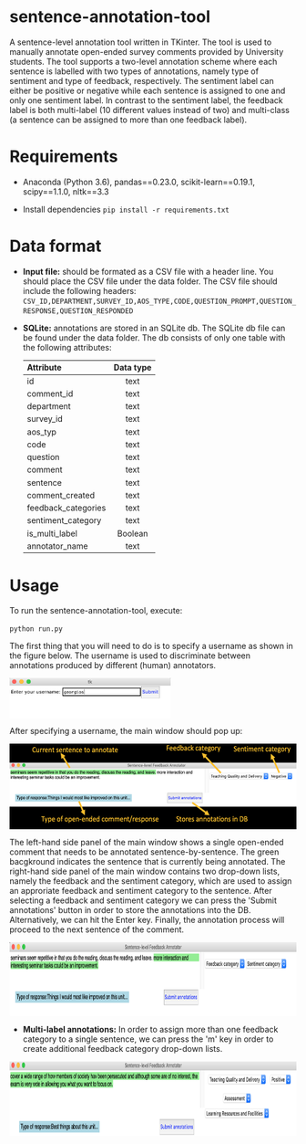 # sentence-annotation-tool
A sentence-level annotation tool written in TKinter. 
The tool is used to manually annotate open-ended survey comments provided by University students. 
The tool supports a two-level annotation scheme where each sentence is labelled with two types of annotations, namely type of sentiment and type of feedback, respectively. 
The sentiment label can either be positive or negative while each sentence is assigned to one and only one sentiment label. 
In contrast to the sentiment label, the feedback label is both multi-label (10 different values instead of two) 
and multi-class (a sentence can be assigned to more than one feedback label).  

# Requirements
* Anaconda (Python 3.6), pandas==0.23.0, scikit-learn==0.19.1, scipy==1.1.0, nltk==3.3


* Install dependencies `pip install -r requirements.txt`


# Data format 

* **Input file:** should be formated as a CSV file with a header line. You should place the CSV file under the data folder. The CSV file should include the following headers:
`CSV_ID,DEPARTMENT,SURVEY_ID,AOS_TYPE,CODE,QUESTION_PROMPT,QUESTION_RESPONSE,QUESTION_RESPONDED`

* **SQLite:** annotations are stored in an SQLite db. The SQLite db file can be found under the data folder. The db consists of only one table with the following attributes:

      
    | Attribute        | Data type           | 
    | ------------- |:-------------:| 
    | id      | text | 
    | comment_id      | text      |    
    | department | text |
    | survey_id | text |
    | aos_typ | text |
    | code | text |
    | question | text |
    | comment | text |
    | sentence | text |
    | comment_created | text |
    | feedback_categories | text |
    | sentiment_category | text |
    | is_multi_label | Boolean |
    | annotator_name | text |   
    
# Usage
To run the sentence-annotation-tool, execute:

`python run.py`
 
The first thing that you will need to do is to specify a username as shown in the figure below. 
The username is used to discriminate between annotations produced by different (human) annotators.
  
<img align="center"  height="70" src="https://raw.githubusercontent.com/gkontonatsios/sentence-annotation-tool/master/figures/username.png">

After specifying a username, the main window should pop up:  

<img align="center"  height="150" src="https://raw.githubusercontent.com/gkontonatsios/sentence-annotation-tool/master/figures/main_window.png">

The left-hand side panel of the main window shows a single open-ended comment that needs to be annotated sentence-by-sentence. The green bacgkround indicates the sentence that is currently being annotated. 
The right-hand side panel of the main window contains two drop-down lists, namely the feedback and the sentiment category, which are used to assign an approriate feedback and sentiment category to the sentence. 
After selecting a feedback and sentiment category we can press the 'Submit annotations' button in order to store the annotations into the DB. 
Alternatively, we can hit the Enter key. 
Finally, the annotation process will proceed to the next sentence of the comment.

<img align="center"  height="130" src="https://raw.githubusercontent.com/gkontonatsios/sentence-annotation-tool/master/figures/main_window_2.png">

<br />

* **Multi-label annotations:** In order to assign more than one feedback category to a single sentence, we can press the 'm' key in order to create additional feedback category drop-down lists.
 
<img align="center"  height="130" src="https://raw.githubusercontent.com/gkontonatsios/sentence-annotation-tool/master/figures/main_window_3.png">

 